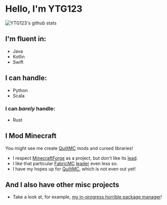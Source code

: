 # Hello, I'm YTG123
![YTG123's github stats](https://github-readme-stats.vercel.app/api?username=YTG1234)

<!--
**YTG1234/YTG1234** is a ✨ _special_ ✨ repository because its `README.md` (this file) appears on your GitHub profile.
-->

## I'm fluent in:
- Java
- Kotlin
- Swift

## I can handle:
- Python
- Scala

### I can *barely* handle:
- Rust

## I Mod Minecraft
You might see me create [QuiltMC](https://quiltmc.org/) mods and cursed libraries!
- I respect [MinecraftForge](https://github.com/MinecraftForge/MinecraftForge) as a project, but don't like its [lead](https://github.com/LexManos).
- I like that particular [FabricMC](https://github.com/FabricMC) [leader](https://github.com/sfPlayer1) even less so.
- I have my hopes up for [QuiltMC](https://github.com/QuiltMC), which is not even out yet!

## And I also have other misc projects
- Take a look at, for example, [my in-progress horrible package manager](https://github.com/YTG1234/pack)!

